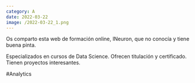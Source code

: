 ```yaml
--- 
category: A 
date: 2022-03-22 
image: /2022-03-22_1.png 
--- 
```


Os comparto esta web de formación online, INeuron, que no conocía y tiene buena pinta.

Especializados en cursos de Data Science. Ofrecen titulación y certificado. Tienen proyectos interesantes.

#Analytics